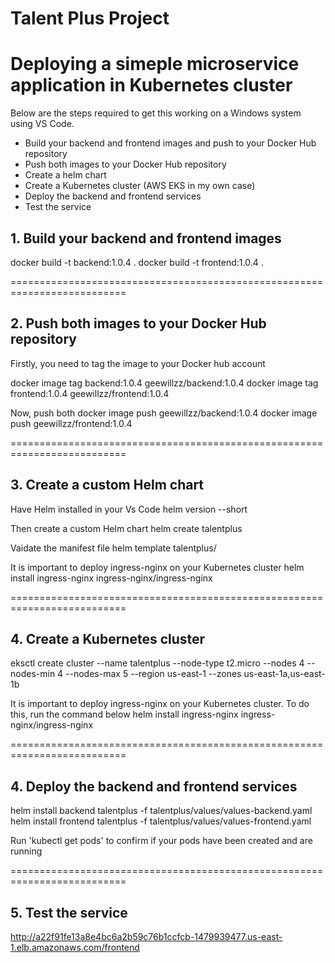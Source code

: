 # **Talent Plus Project**

# Deploying a simeple microservice application in Kubernetes cluster


Below are the steps required to get this working on a Windows system using VS Code.

+ Build your backend and frontend images and push to your Docker Hub repository
+ Push both images to your Docker Hub repository
+ Create a helm chart
+ Create a Kubernetes cluster (AWS EKS in my own case)
+ Deploy the backend and frontend services
+ Test the service

## 1. Build your backend and frontend images
docker build -t backend:1.0.4 .
docker build -t frontend:1.0.4 .

==========================================================================

## 2. Push both images to your Docker Hub repository
Firstly, you need to tag the image to your Docker hub account

docker image tag backend:1.0.4 geewillzz/backend:1.0.4
docker image tag frontend:1.0.4 geewillzz/frontend:1.0.4

Now, push both
docker image push geewillzz/backend:1.0.4
docker image push geewillzz/frontend:1.0.4

==========================================================================

## 3. Create a custom Helm chart
Have Helm installed in your Vs Code
helm version --short

Then create a custom Helm chart
helm create talentplus

Vaidate the manifest file
helm template talentplus/

It is important to deploy ingress-nginx on your Kubernetes cluster
helm install ingress-nginx ingress-nginx/ingress-nginx

==========================================================================


## 4. Create a Kubernetes cluster
eksctl create cluster --name talentplus --node-type t2.micro --nodes 4 --nodes-min 4 --nodes-max 5 --region us-east-1 --zones us-east-1a,us-east-1b

It is important to deploy ingress-nginx on your Kubernetes cluster. To do this, run the command below
helm install ingress-nginx ingress-nginx/ingress-nginx

==========================================================================

## 4. Deploy the backend and frontend services
helm install backend talentplus -f talentplus/values/values-backend.yaml
helm install frontend talentplus -f talentplus/values/values-frontend.yaml

Run 'kubectl get pods' to confirm if your pods have been created and are running

==========================================================================

## 5. Test the service
http://a22f91fe13a8e4bc6a2b59c76b1ccfcb-1479939477.us-east-1.elb.amazonaws.com/frontend


